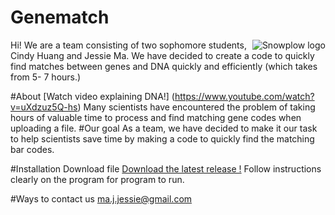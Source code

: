 <h1> <pink> Genematch <pink> </h1>
<img src="http://www.proprofs.com/quiz-school/manage/upldimg/dDgkNoqrUDGJ27.jpg"
8	 alt="Snowplow logo" title="Snowplow" align="right" />
Hi! We are a team consisting of two sophomore students, Cindy Huang and Jessie Ma. 
We have decided to create a code to quickly find matches between genes and DNA quickly and efficiently (which takes from 5- 7 hours.)


#About 
[Watch video explaining DNA!] (https://www.youtube.com/watch?v=uXdzuz5Q-hs)
Many scientists have encountered the problem of taking hours of valuable time to process and find matching gene codes when uploading a file.
#Our goal
As a team, we have decided to make it our task to help scientists save time by making a code to quickly find the matching bar codes.

#Installation
Download file
[Download the latest release !](https://github.com/)
Follow instructions clearly on the program for program to run.

#Ways to contact us
ma.j.jessie@gmail.com 
